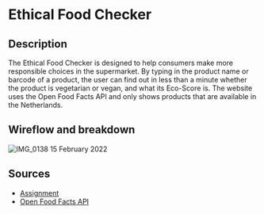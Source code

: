 # Ethical Food Checker

## Description
The Ethical Food Checker is designed to help consumers make more responsible choices in the supermarket. By typing in the product name or barcode of a product, the user can find out in less than a minute whether the product is vegetarian or vegan, and what its Eco-Score is. The website uses the Open Food Facts API and only shows products that are available in the Netherlands.

## Wireflow and breakdown
![IMG_0138](https://user-images.githubusercontent.com/90243819/156916784-2097ab47-9e86-4116-bc7f-e175c7752679.jpeg)
15 February 2022

## Sources
- [Assignment](https://github.com/cmda-minor-web/web-app-from-scratch-2122/blob/master/course/week-2.md)
- [Open Food Facts API](https://openfoodfacts.github.io/api-documentation/)

